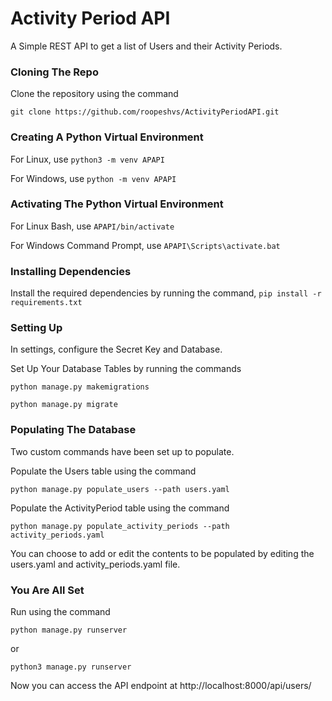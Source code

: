 # Activity Period API

A Simple REST API to get a list of Users and their Activity Periods.

### Cloning The Repo

Clone the repository using the command

`git clone https://github.com/roopeshvs/ActivityPeriodAPI.git`

### Creating A Python Virtual Environment

For Linux, use
`python3 -m venv APAPI`

For Windows, use
`python -m venv APAPI`

### Activating The Python Virtual Environment

For Linux Bash, use
`APAPI/bin/activate`

For Windows Command Prompt, use
`APAPI\Scripts\activate.bat`

### Installing Dependencies

Install the required dependencies by running the command,
`pip install -r requirements.txt`

### Setting Up

In settings, configure the Secret Key and Database.

Set Up Your Database Tables by running the commands

`python manage.py makemigrations`

`python manage.py migrate`

### Populating The Database

Two custom commands have been set up to populate.

Populate the Users table using the command

`python manage.py populate_users --path users.yaml`

Populate the ActivityPeriod table using the command

`python manage.py populate_activity_periods --path activity_periods.yaml`

You can choose to add or edit the contents to be populated by editing the users.yaml and activity_periods.yaml file.

### You Are All Set

Run using the command

`python manage.py runserver`

or 

`python3 manage.py runserver`

Now you can access the API endpoint at http://localhost:8000/api/users/